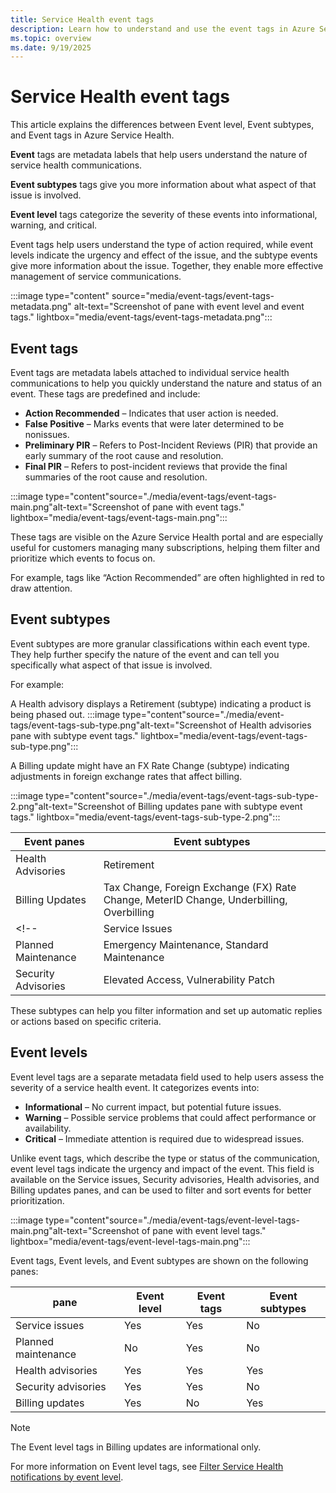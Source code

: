 ```yaml
---
title: Service Health event tags
description: Learn how to understand and use the event tags in Azure Service Health
ms.topic: overview
ms.date: 9/19/2025
---
```


# Service Health event tags


This article explains the differences between Event level, Event subtypes, and Event tags in Azure Service Health. 

**Event** tags are metadata labels that help users understand the nature of service health communications. 
 
**Event subtypes** tags give you more information about what aspect of that issue is involved.

**Event level** tags categorize the severity of these events into informational, warning, and critical. 

Event tags help users understand the type of action required, while event levels indicate the urgency and effect of the issue, and the subtype events give more information about the issue. Together, they enable more effective management of service communications.

:::image type="content" source="media/event-tags/event-tags-metadata.png" alt-text="Screenshot of pane with event level and event tags." lightbox="media/event-tags/event-tags-metadata.png":::


## Event tags

Event tags are metadata labels attached to individual service health communications to help you quickly understand the nature and status of an event. These tags are predefined and include:
- **Action Recommended** – Indicates that user action is needed.
- **False Positive** – Marks events that were later determined to be nonissues.
- **Preliminary PIR** – Refers to Post-Incident Reviews (PIR) that provide an early summary of the root cause and resolution.
- **Final PIR** – Refers to post-incident reviews that provide the final summaries of the root cause and resolution. 

:::image type="content"source="./media/event-tags/event-tags-main.png"alt-text="Screenshot of pane with event tags." lightbox="media/event-tags/event-tags-main.png":::

These tags are visible on the Azure Service Health portal and are especially useful for customers managing many subscriptions, helping them filter and prioritize which events to focus on. 

For example, tags like “Action Recommended” are often highlighted in red to draw attention.

## Event subtypes

Event subtypes are more granular classifications within each event type. They help further specify the nature of the event and can tell you specifically what aspect of that issue is involved.<br>

For example:

A Health advisory displays a Retirement (subtype) indicating a product is being phased out.
:::image type="content"source="./media/event-tags/event-tags-sub-type.png"alt-text="Screenshot of Health advisories pane with subtype event tags." lightbox="media/event-tags/event-tags-sub-type.png":::


A Billing update might have an FX Rate Change (subtype) indicating adjustments in foreign exchange rates that affect billing.

:::image type="content"source="./media/event-tags/event-tags-sub-type-2.png"alt-text="Screenshot of Billing updates pane with subtype event tags." lightbox="media/event-tags/event-tags-sub-type-2.png":::


|Event panes         |Event subtypes                                                                         |
|--------------------|-----------------------------------------------------------------------------------------|
|Health Advisories   | Retirement                                                           |
|Billing Updates     | Tax Change, Foreign Exchange (FX) Rate Change, MeterID Change, Underbilling, Overbilling|
<!--|Service Issues      | Outage, Latency, Degradation                                                        |
|Planned Maintenance | Emergency Maintenance, Standard Maintenance                                             |
|Security Advisories | Elevated Access, Vulnerability Patch                                                    |-->

These subtypes can help you filter information and set up automatic replies or actions based on specific criteria.


## Event levels

Event level tags are a separate metadata field used to help users assess the severity of a service health event. It categorizes events into:
- **Informational** – No current impact, but potential future issues.
- **Warning** – Possible service problems that could affect performance or availability.
- **Critical** – Immediate attention is required due to widespread issues.

Unlike event tags, which describe the type or status of the communication, event level tags indicate the urgency and impact of the event. This field is available on the Service issues, Security advisories, Health advisories, and Billing updates panes, and can be used to filter and sort events for better prioritization.

 :::image type="content"source="./media/event-tags/event-level-tags-main.png"alt-text="Screenshot of pane with event level tags." lightbox="media/event-tags/event-level-tags-main.png":::

Event tags, Event levels, and Event subtypes are shown on the following panes:

|pane                  |Event level |Event tags  | Event subtypes|
|----------------------|------------|------------|---------------|
|Service issues        |Yes         | Yes        | No            |
|Planned maintenance   |No          | Yes        | No            |
|Health advisories     |Yes         | Yes        | Yes           |
|Security advisories   |Yes         | Yes        | No            |
|Billing updates       |Yes         | No         | Yes           |


>[!NOTE]
> The Event level tags in Billing updates are informational only.

For more information on Event level tags, see [Filter Service Health notifications by event level](metadata-filter.md).

